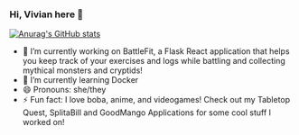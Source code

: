 ### Hi, Vivian here 👋

[![Anurag's GitHub stats](https://github-readme-stats.vercel.app/api?username=bobaguardian&show_icons=true&theme=tokyonight)](https://github.com/anuraghazra/github-readme-stats)


- 🔭 I’m currently working on BattleFit, a Flask React application that helps you keep track of your exercises and logs while battling and collecting mythical monsters and cryptids!
- 🌱 I’m currently learning Docker
- 😄 Pronouns: she/they
- ⚡ Fun fact: I love boba, anime, and videogames!  Check out my Tabletop Quest, SplitaBill and GoodMango Applications for some cool stuff I worked on!

<!--
**bobaguardian/bobaguardian** is a ✨ _special_ ✨ repository because its `README.md` (this file) appears on your GitHub profile.

Here are some ideas to get you started:

- 🔭 I’m currently working on ...
- 🌱 I’m currently learning ...
- 👯 I’m looking to collaborate on ...
- 🤔 I’m looking for help with ...
- 💬 Ask me about ...
- 📫 How to reach me: ...
- 😄 Pronouns: ...
- ⚡ Fun fact: ...
-->

